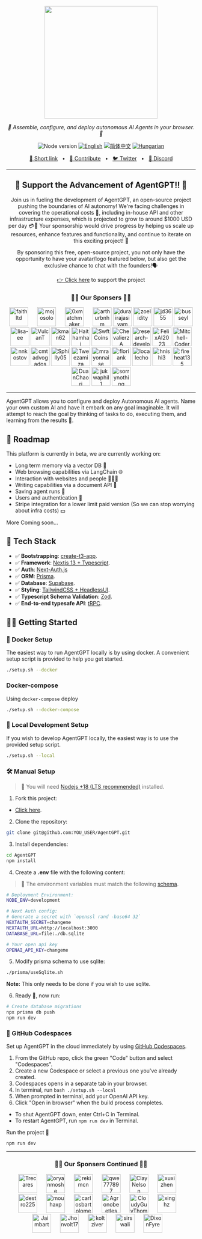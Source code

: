 <p align="center"> 
  <img src="https://raw.githubusercontent.com/reworkd/AgentGPT/main/public/banner.png?token=GHSAT0AAAAAAB7JND3U3VGGF3UYYHGYO4RAZBSDJAQ" height="300"/>
</p>
<p align="center">
  <em>🤖 Assemble, configure, and deploy autonomous AI Agents in your browser. 🤖 </em>
</p>
<p align="center">
    <img alt="Node version" src="https://img.shields.io/static/v1?label=node&message=%20%3E=16.0.0&logo=node.js&color=2334D058" />
      <a href="https://github.com/reworkd/AgentGPT/blob/master/README.md"><img src="https://img.shields.io/badge/lang-English-blue.svg" alt="English"></a>
  <a href="https://github.com/reworkd/AgentGPT/blob/master/docs/README.zh-HANS.md"><img src="https://img.shields.io/badge/lang-简体中文-red.svg" alt="简体中文"></a>
  <a href="https://github.com/reworkd/AgentGPT/blob/master/docs/README.hu-Cs4K1Sr4C.md"><img src="https://img.shields.io/badge/lang-Hungarian-red.svg" alt="Hungarian"></a>
</p>

<p align="center">
<a href="https://agentgpt.reworkd.ai">🔗 Short link</a>
<span>&nbsp;&nbsp;•&nbsp;&nbsp;</span>
<a href="#-getting-started">🤝 Contribute</a>
<span>&nbsp;&nbsp;•&nbsp;&nbsp;</span>
<a href="https://twitter.com/asimdotshrestha/status/1644883727707959296">🐦 Twitter</a>
<span>&nbsp;&nbsp;•&nbsp;&nbsp;</span>
<a href="https://discord.gg/gcmNyAAFfV">📢 Discord</a>
</p>

---

<h2 align="center">
💝 Support the Advancement of AgentGPT!! 💝
</h2>

<p align="center">
Join us in fueling the development of AgentGPT, an open-source project pushing the boundaries of AI autonomy! We're facing challenges in covering the operational costs 💸, including in-house API and other infrastructure expenses, which is projected to grow to around $1000 USD per day 💳🤕 Your sponsorship would drive progress by helping us scale up resources, enhance features and functionality, and continue to iterate on this exciting project! 🚀
</p>

<p align="center">
By sponsoring this free, open-source project, you not only have the opportunity to have your avatar/logo featured below, but also get the exclusive chance to chat with the founders!🗣️
</p>

<p align="center">
<a href="https://github.com/sponsors/reworkd-admin">👉 Click here</a> to support the project
</p>

<h3 align="center">
🙌🏻 Our Sponsers 🙌🏻
</h3>

<div align="center" dir="auto">
  <a href="https://github.com/Faitltd" style="display: inline-block; margin-right: 20px;">
    <img src="https://github.com/Faitltd.png" width="50px" alt="faithltd" style="max-width:100%;">
  </a>
  <a href="https://github.com/mojosolo" style="display: inline-block; margin-right: 20px;">
    <img src="https://github.com/mojosolo.png" width="50px" alt="mojosolo" style="max-width:100%;">
  </a>
  <a href="https://github.com/0xmatchmaker" style="display: inline-block; margin-right: 20px;">
    <img src="https://github.com/0xmatchmaker.png" width="50px" alt="0xmatchmaker" style="max-width:100%;">
  </a>
  <a href="https://github.com/arthurbnhm" style="display: inline-block;">
    <img src="https://github.com/arthurbnhm.png" width="50px" alt="arthurbnhm" style="max-width:100%;">
  </a>
  <a href="https://github.com/durairajasivam" style="display: inline-block;">
    <img src="https://github.com/durairajasivam.png" width="50px" alt="durairajasivam" style="max-width:100%;">
  </a>
  <a href="https://github.com/zoelidity" style="display: inline-block;">
    <img src="https://github.com/zoelidity.png" width="50px" alt="zoelidity" style="max-width:100%;">
  </a>
  <a href="https://github.com/jd3655" style="display: inline-block;">
    <img src="https://github.com/jd3655.png" width="50px" alt="jd3655" style="max-width:100%;">
  </a>
  <a href="https://github.com/busseyl" style="display: inline-block;">
    <img src="https://github.com/busseyl.png" width="50px" alt="busseyl" style="max-width:100%;">
  </a>
  <a href="https://github.com/lisa-ee" style="display: inline-block;">
    <img src="https://github.com/lisa-ee.png" width="50px" alt="lisa-ee" style="max-width:100%;">
  </a>
  <a href="https://github.com/VulcanT" style="display: inline-block;">
    <img src="https://github.com/VulcanT.png" width="50px" alt="VulcanT" style="max-width:100%;">
  </a>
  <a href="https://github.com/kman62" style="display: inline-block;">
    <img src="https://github.com/kman62.png" width="50px" alt="kman62" style="max-width:100%;">
  </a>
  <a href="https://github.com/Haithamhaj" style="display: inline-block;">
    <img src="https://github.com/Haithamhaj.png" width="50px" alt="Haithamhaj" style="max-width:100%;">
  </a>
  <a href="https://github.com/SwftCoins" style="display: inline-block;">
    <img src="https://github.com/SwftCoins.png" width="50px" alt="SwftCoins" style="max-width:100%;">
  </a>
  <a href="https://github.com/ChevalierzA" style="display: inline-block;">
    <img src="https://github.com/ChevalierzA.png" width="50px" alt="ChevalierzA" style="max-width:100%;">
  </a>
  <a href="https://github.com/research-developer" style="display: inline-block;">
    <img src="https://github.com/research-developer.png" width="50px" alt="research-developer" style="max-width:100%;">
  </a>
  <a href="https://github.com/FelixAI2023" style="display: inline-block;">
    <img src="https://github.com/FelixAI2023.png" width="50px" alt="FelixAI2023" style="max-width:100%;">
  </a>
  <a href="https://github.com/Mitchell-Coder-New" style="display: inline-block;">
    <img src="https://github.com/Mitchell-Coder-New.png" width="50px" alt="Mitchell-Coder-New" style="max-width:100%;">
  </a>
  <a href="https://github.com/nnkostov" style="display: inline-block;">
    <img src="https://github.com/nnkostov.png" width="50px" alt="nnkostov" style="max-width:100%;">
  </a>
  <a href="https://github.com/cmtadvogados" style="display: inline-block;">
    <img src="https://github.com/cmtadvogados.png" width="50px" alt="cmtadvogados" style="max-width:100%;">
  </a>
  <a href="https://github.com/Sphilly05" style="display: inline-block;">
    <img src="https://github.com/Sphilly05.png" width="50px" alt="Sphilly05" style="max-width:100%;">
  </a>
  <a href="https://github.com/Tweezamiza" style="display: inline-block;">
    <img src="https://github.com/Tweezamiza.png" width="50px" alt="Tweezamiza" style="max-width:100%;">
  </a>
  <a href="https://github.com/mrayonnaise" style="display: inline-block;">
    <img src="https://github.com/mrayonnaise.png" width="50px" alt="mrayonnaise" style="max-width:100%;">
  </a>
  <a href="https://github.com/floriank" style="display: inline-block;">
    <img src="https://github.com/floriank.png" width="50px" alt="floriank" style="max-width:100%;">
  </a>
  <a href="https://github.com/localecho" style="display: inline-block;">
    <img src="https://github.com/localecho.png" width="50px" alt="localecho" style="max-width:100%;">
  </a>
  <a href="https://github.com/hnishi3" style="display: inline-block;">
    <img src="https://github.com/hnishi3.png" width="50px" alt="hnishi3" style="max-width:100%;">
  </a>
  <a href="https://github.com/fireheat135" style="display: inline-block;">
    <img src="https://github.com/fireheat135.png" width="50px" alt="fireheat135" style="max-width:100%;">
  </a>
  <a href="https://github.com/DuanChaori" style="display: inline-block;">
    <img src="https://github.com/DuanChaori.png" width="50px" alt="DuanChaori" style="max-width:100%;">
  </a>
  <a href="https://github.com/jukwaphil1" style="display: inline-block;">
    <img src="https://github.com/jukwaphil1.png" width="50px" alt="jukwaphil1" style="max-width:100%;">
  </a>
   <a href="https://github.com/sorrynothing" style="display: inline-block;">
    <img src="https://github.com/sorrynothing.png" width="50px" alt="sorrynothing" style="max-width:100%;">
  </a>

</div>

---

AgentGPT allows you to configure and deploy Autonomous AI agents.
Name your own custom AI and have it embark on any goal imaginable.
It will attempt to reach the goal by thinking of tasks to do, executing them, and learning from the results 🚀.

## 🎉 Roadmap

This platform is currently in beta, we are currently working on:

- Long term memory via a vector DB 🧠
- Web browsing capabilities via LangChain 🌐
- Interaction with websites and people 👨‍👩‍👦
- Writing capabilities via a document API 📄
- Saving agent runs 💾
- Users and authentication 🔐
- Stripe integration for a lower limit paid version (So we can stop worrying about infra costs) 💵

More Coming soon...

## 🚀 Tech Stack

- ✅ **Bootstrapping**: [create-t3-app](https://create.t3.gg).
- ✅ **Framework**: [Nextjs 13 + Typescript](https://nextjs.org/).
- ✅ **Auth**: [Next-Auth.js](https://next-auth.js.org)
- ✅ **ORM**: [Prisma](https://prisma.io).
- ✅ **Database**: [Supabase](https://supabase.com/).
- ✅ **Styling**: [TailwindCSS + HeadlessUI](https://tailwindcss.com).
- ✅ **Typescript Schema Validation**: [Zod](https://github.com/colinhacks/zod).
- ✅ **End-to-end typesafe API**: [tRPC](https://trpc.io/).

## 👨‍🚀 Getting Started

### 🐳 Docker Setup

The easiest way to run AgentGPT locally is by using docker.
A convenient setup script is provided to help you get started.

```bash
./setup.sh --docker
```

### Docker-compose

Using `docker-compose` deploy

```bash
./setup.sh --docker-compose
```

### 👷 Local Development Setup

If you wish to develop AgentGPT locally, the easiest way is to
use the provided setup script.

```bash
./setup.sh --local
```

### 🛠️ Manual Setup

> 🚧 You will need [Nodejs +18 (LTS recommended)](https://nodejs.org/en/) installed.

1. Fork this project:

- [Click here](https://github.com/reworkd/AgentGPT/fork).

2. Clone the repository:

```bash
git clone git@github.com:YOU_USER/AgentGPT.git
```

3. Install dependencies:

```bash
cd AgentGPT
npm install
```

4. Create a **.env** file with the following content:

> 🚧 The environment variables must match the following [schema](https://github.com/reworkd/AgentGPT/blob/main/src/env/schema.mjs).

```bash
# Deployment Environment:
NODE_ENV=development

# Next Auth config:
# Generate a secret with `openssl rand -base64 32`
NEXTAUTH_SECRET=changeme
NEXTAUTH_URL=http://localhost:3000
DATABASE_URL=file:./db.sqlite

# Your open api key
OPENAI_API_KEY=changeme
```

5. Modify prisma schema to use sqlite:

```bash
./prisma/useSqlite.sh
```

**Note:** This only needs to be done if you wish to use sqlite.

6. Ready 🥳, now run:

```bash
# Create database migrations
npx prisma db push
npm run dev
```

### 🚀 GitHub Codespaces

Set up AgentGPT in the cloud immediately by using [GitHub Codespaces](https://github.com/features/codespaces).

1. From the GitHub repo, click the green "Code" button and select "Codespaces".
2. Create a new Codespace or select a previous one you've already created.
3. Codespaces opens in a separate tab in your browser.
4. In terminal, run `bash ./setup.sh --local`
5. When prompted in terminal, add your OpenAI API key.
6. Click "Open in browser" when the build process completes.

- To shut AgentGPT down, enter Ctrl+C in Terminal.
- To restart AgentGPT, run `npm run dev` in Terminal.

Run the project 🥳

```
npm run dev
```

---

<h3 align="center">
🙌🏻 Our Sponsers Continued 🙌🏻
</h3>

<div align="center" dir="auto">
  <a href="https://github.com/Trecares" style="display: inline-block; margin-right: 20px;">
    <img src="https://github.com/Trecares.png" width="50px" alt="Trecares" style="max-width:100%;">
  </a>
  <a href="https://github.com/oryanmoshe" style="display: inline-block; margin-right: 20px;">
    <img src="https://github.com/oryanmoshe.png" width="50px" alt="oryanmoshe" style="max-width:100%;">
  </a>
  <a href="https://github.com/rekimcn" style="display: inline-block; margin-right: 20px;">
    <img src="https://github.com/rekimcn.png" width="50px" alt="rekimcn" style="max-width:100%;">
  </a>
  <a href="https://github.com/qwe777897" style="display: inline-block; margin-right: 20px;">
    <img src="https://github.com/qwe777897.png" width="50px" alt="qwe777897" style="max-width:100%;">
  </a>
  <a href="https://github.com/ClayNelson" style="display: inline-block; margin-right: 20px;">
    <img src="https://github.com/ClayNelson.png" width="50px" alt="ClayNelson" style="max-width:100%;">
  </a>
  <a href="https://github.com/xuxizhen" style="display: inline-block; margin-right: 20px;">
    <img src="https://github.com/xuxizhen.png" width="50px" alt="xuxizhen" style="max-width:100%;">
  </a>
  <a href="https://github.com/destro225" style="display: inline-block; margin-right: 20px;">
    <img src="https://github.com/destro225.png" width="50px" alt="destro225" style="max-width:100%;">
  </a>
  <a href="https://github.com/mouhaxp" style="display: inline-block; margin-right: 20px;">
    <img src="https://github.com/mouhaxp.png" width="50px" alt="mouhaxp" style="max-width:100%;">
  </a>
  <a href="https://github.com/carlosbartolomeu" style="display: inline-block; margin-right: 20px;">
    <img src="https://github.com/carlosbartolomeu.png" width="50px" alt="carlosbartolomeu" style="max-width:100%;">
  </a>
  <a href="https://github.com/Agronobeetles" style="display: inline-block; margin-right: 20px;">
    <img src="https://github.com/Agronobeetles.png" width="50px" alt="Agronobeetles " style="max-width:100%;">
  </a>
  <a href="https://github.com/CloudyGuyThompson" style="display: inline-block; margin-right: 20px;">
    <img src="https://github.com/CloudyGuyThompson.png" width="50px" alt="CloudyGuyThompson" style="max-width:100%;">
  </a>
  <a href="https://github.com/xinghz" style="display: inline-block; margin-right: 20px;">
    <img src="https://github.com/xinghz.png" width="50px" alt="xinghz" style="max-width:100%;">
  </a>
  <a href="https://github.com/Jaimbart" style="display: inline-block; margin-right: 20px;">
    <img src="https://github.com/Jaimbart.png" width="50px" alt="Jaimbart" style="max-width:100%;">
  </a>
  <a href="https://github.com/Jhonvolt17" style="display: inline-block; margin-right: 20px;">
    <img src="https://github.com/Jhonvolt17.png" width="50px" alt="Jhonvolt17" style="max-width:100%;">
  </a>
  <a href="https://github.com/koltziver" style="display: inline-block; margin-right: 20px;">
    <img src="https://github.com/koltziver.png" width="50px" alt="koltziver" style="max-width:100%;">
  </a>
  <a href="https://github.com/sirswali" style="display: inline-block; margin-right: 20px;">
    <img src="https://github.com/sirswali.png" width="50px" alt="sirswali" style="max-width:100%;">
  </a>
  <a href="https://github.com/DixonFyre" style="display: inline-block; margin-right: 20px;">
    <img src="https://github.com/DixonFyre.png" width="50px" alt="DixonFyre" style="max-width:100%;">
  </a>

</div>
